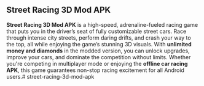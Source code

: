 ## Street Racing 3D Mod APK
**Street Racing 3D Mod APK** is a high-speed, adrenaline-fueled racing game that puts you in the driver’s seat of fully customizable street cars. Race through intense city streets, perform daring drifts, and crash your way to the top, all while enjoying the game’s stunning 3D visuals. With **unlimited money and diamonds** in the modded version, you can unlock upgrades, improve your cars, and dominate the competition without limits. Whether you're competing in multiplayer mode or enjoying the **offline car racing APK**, this game guarantees non-stop racing excitement for all Android users.# street-racing-3d-mod-apk
